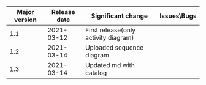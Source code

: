 | Major version | Release date | Significant change                   | Issues\Bugs |
| ------------- | ------------ | ------------------------------------ | ----------- |
| 1.1           | 2021-03-12   | First release(only activity diagram) |             |
| 1.2           | 2021-03-14   | Uploaded sequence diagram            |             |
| 1.3           | 2021-03-14   | Updated md with catalog              |             |

